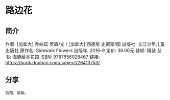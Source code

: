 # 路边花

## 简介

作者: [加拿大] 乔纳诺·罗森/文 / [加拿大] 西德尼·史密斯/图
出版社: 长江少年儿童出版社
原作名: Sidewalk Flowers
出版年: 2016-9
定价: 36.00元
装帧: 精装
丛书: 海豚绘本花园
ISBN: 9787556028467
链接: https://book.douban.com/subject/26413753/

## 分享

    拍照，讲解。
